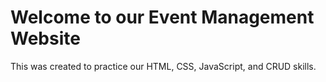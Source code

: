 # Welcome to our Event Management Website
This was created to practice our HTML, CSS, JavaScript, and CRUD skills.
